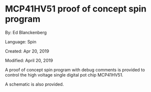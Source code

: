 # MCP41HV51 proof of concept spin program

By: Ed Blanckenberg

Language: Spin

Created: Apr 20, 2019

Modified: April 20, 2019

A proof of concept spin program with debug comments is provided to control the high voltage single digital pot chip MCP41HV51.

A schematic is also provided.
